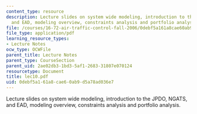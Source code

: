 ```yaml
---
content_type: resource
description: Lecture slides on system wide modeling, introduction to the JPDO, NGATS,
  and EAD, modeling overview, constraints analysis and portfolio analysis.
file: /courses/16-72-air-traffic-control-fall-2006/0debf5a161a8cae60ab9d5a78ad036e7_lec10.pdf
file_type: application/pdf
learning_resource_types:
- Lecture Notes
ocw_type: OCWFile
parent_title: Lecture Notes
parent_type: CourseSection
parent_uid: 2ae02db3-1bd3-5af1-2683-31807e070124
resourcetype: Document
title: lec10.pdf
uid: 0debf5a1-61a8-cae6-0ab9-d5a78ad036e7
---
```

Lecture slides on system wide modeling, introduction to the JPDO, NGATS, and EAD, modeling overview, constraints analysis and portfolio analysis.

